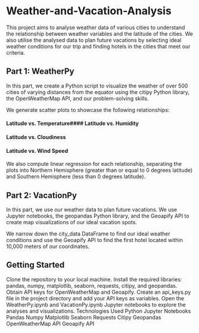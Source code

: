 # Weather-and-Vacation-Analysis
This project aims to analyse weather data of various cities to understand the relationship between weather variables and the latitude of the cities. We also utilise the analysed data to plan future vacations by selecting ideal weather conditions for our trip and finding hotels in the cities that meet our criteria.

## Part 1: WeatherPy
In this part, we create a Python script to visualize the weather of over 500 cities of varying distances from the equator using the citipy Python library, the OpenWeatherMap API, and our problem-solving skills.

We generate scatter plots to showcase the following relationships:

#### Latitude vs. Temperature#### Latitude vs. Humidity
#### Latitude vs. Cloudiness
#### Latitude vs. Wind Speed
We also compute linear regression for each relationship, separating the plots into Northern Hemisphere (greater than or equal to 0 degrees latitude) and Southern Hemisphere (less than 0 degrees latitude).

## Part 2: VacationPy
In this part, we use our weather data to plan future vacations. We use Jupyter notebooks, the geopandas Python library, and the Geoapify API to create map visualizations of our ideal vacation spots.

We narrow down the city_data DataFrame to find our ideal weather conditions and use the Geoapify API to find the first hotel located within 10,000 meters of our coordinates.

## Getting Started
Clone the repository to your local machine.
Install the required libraries: pandas, numpy, matplotlib, seaborn, requests, citipy, and geopandas.
Obtain API keys for OpenWeatherMap and Geoapify.
Create an api_keys.py file in the project directory and add your API keys as variables.
Open the WeatherPy.ipynb and VacationPy.ipynb Jupyter notebooks to explore the analyses and visualizations.
Technologies Used
Python
Jupyter Notebooks
Pandas
Numpy
Matplotlib
Seaborn
Requests
Citipy
Geopandas
OpenWeatherMap API
Geoapify API
